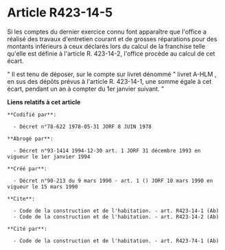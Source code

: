 # Article R423-14-5

Si les comptes du dernier exercice connu font apparaître que l'office a réalisé des travaux d'entretien courant et de grosses
réparations pour des montants inférieurs à ceux déclarés lors du calcul de la franchise telle qu'elle est définie à l'article
R. 423-14-2, l'office procède au calcul de cet écart.

" Il est tenu de déposer, sur le compte sur livret dénommé " livret A-HLM , en sus des dépôts prévus à l'article R. 423-14-1,
une somme égale à cet écart, pendant un an à compter du 1er janvier suivant. "

**Liens relatifs à cet article**

	**Codifié par**:

	  - Décret n°78-622 1978-05-31 JORF 8 JUIN 1978

	**Abrogé par**:

	  - Décret n°93-1414 1994-12-30 art. 1 JORF 31 décembre 1993 en vigueur le 1er janvier 1994

	**Créé par**:

	  - Décret n°90-213 du 9 mars 1990 - art. 1 () JORF 10 mars 1990 en vigueur le 15 mars 1990

	**Cite**:

	  - Code de la construction et de l'habitation. - art. R423-14-1 (Ab)
	  - Code de la construction et de l'habitation. - art. R423-14-2 (Ab)

	**Cité par**:

	  - Code de la construction et de l'habitation. - art. R423-74-1 (Ab)
